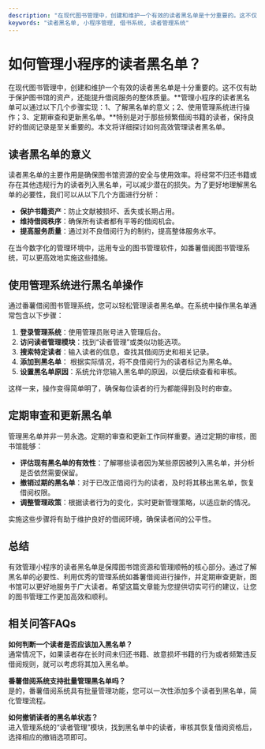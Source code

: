 ```yaml
---
description: "在现代图书管理中，创建和维护一个有效的读者黑名单是十分重要的。这不仅有助于保护图书馆的资产，还能提升借阅服务的整体质量。**管理小程序的读者黑名单可以通过以下几个步骤实现：1、了解黑名单的意义；2、使用管理系统进行操作；3、定期审查和更新黑名单。**特别是对于那些频繁借阅书籍的读者，保持良好的借阅记录是至关重要的。本文将详细探讨如何高效管理读者黑名单。"
keywords: "读者黑名单, 小程序管理, 借书系统, 读者管理系统"
---
```

# 如何管理小程序的读者黑名单？

在现代图书管理中，创建和维护一个有效的读者黑名单是十分重要的。这不仅有助于保护图书馆的资产，还能提升借阅服务的整体质量。**管理小程序的读者黑名单可以通过以下几个步骤实现：1、了解黑名单的意义；2、使用管理系统进行操作；3、定期审查和更新黑名单。**特别是对于那些频繁借阅书籍的读者，保持良好的借阅记录是至关重要的。本文将详细探讨如何高效管理读者黑名单。

## 读者黑名单的意义

读者黑名单的主要作用是确保图书馆资源的安全与使用效率。将经常不归还书籍或存在其他违规行为的读者列入黑名单，可以减少潜在的损失。为了更好地理解黑名单的必要性，我们可以从以下几个方面进行分析：

- **保护书籍资产**：防止文献被损坏、丢失或长期占用。
- **维持借阅秩序**：确保所有读者都有平等的借阅机会。
- **提高服务质量**：通过对不良借阅行为的制约，提高整体服务水平。

在当今数字化的管理环境中，运用专业的图书管理软件，如番薯借阅图书管理系统，可以更高效地实施这些措施。

## 使用管理系统进行黑名单操作

通过番薯借阅图书管理系统，您可以轻松管理读者黑名单。在系统中操作黑名单通常包含以下步骤：

1. **登录管理系统**：使用管理员账号进入管理后台。
2. **访问读者管理模块**：找到“读者管理”或类似功能选项。
3. **搜索特定读者**：输入读者的信息，查找其借阅历史和相关记录。
4. **添加到黑名单**： 根据实际情况，将不良借阅行为的读者标记为黑名单。
5. **设置黑名单原因**：系统允许您输入黑名单的原因，以便后续查看和审核。

这样一来，操作变得简单明了，确保每位读者的行为都能得到及时的审查。

## 定期审查和更新黑名单

管理黑名单并非一劳永逸。定期的审查和更新工作同样重要。通过定期的审核，图书馆能够：

- **评估现有黑名单的有效性**：了解哪些读者因为某些原因被列入黑名单，并分析是否依然需要保留。
- **撤销过期的黑名单**：对于已改正借阅行为的读者，及时将其移出黑名单，恢复借阅权限。
- **调整管理政策**：根据读者行为的变化，实时更新管理策略，以适应新的情况。

实施这些步骤将有助于维护良好的借阅环境，确保读者间的公平性。

## 总结

有效管理小程序的读者黑名单是保障图书馆资源和管理顺畅的核心部分。通过了解黑名单的必要性、利用优秀的管理系统如番薯借阅进行操作，并定期审查更新，图书馆可以更好地服务于广大读者。希望这篇文章能为您提供切实可行的建议，让您的图书管理工作更加高效和顺利。

## 相关问答FAQs

**如何判断一个读者是否应该加入黑名单？**  
通常情况下，如果读者存在长时间未归还书籍、故意损坏书籍的行为或者频繁违反借阅规则，就可以考虑将其加入黑名单。

**番薯借阅系统支持批量管理黑名单吗？**  
是的，番薯借阅系统具有批量管理功能，您可以一次性添加多个读者到黑名单，简化管理流程。

**如何撤销读者的黑名单状态？**  
进入管理系统的“读者管理”模块，找到黑名单中的读者，审核其恢复借阅资格后，选择相应的撤销选项即可。
